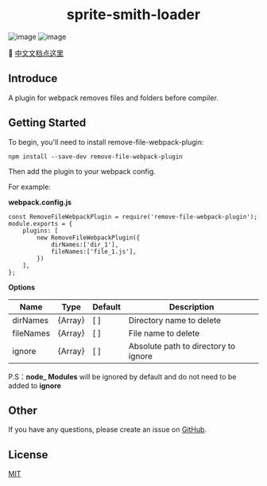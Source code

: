 <!--
 * @Descripttion: 
 * @Author: sunft
 * @Date: 2020-05-26 17:39:48
 * @LastEditTime: 2020-05-26 17:50:25
--> 
<h1 align="center">sprite-smith-loader</h1>


![image](https://img.shields.io/badge/license-MIT-green) 
![image](https://img.shields.io/badge/webpack-%5E4.0.0-blue)

:rocket: [中文文档点这里](https://github.com/sunft1996/remove-file-webpack-plugin/blob/master/README.CN.md/)

## Introduce
A plugin for webpack removes files and folders before compiler.

## Getting Started
To begin, you'll need to install remove-file-webpack-plugin:

```
npm install --save-dev remove-file-webpack-plugin
```
Then add the plugin to your webpack config. 

For example:

**webpack.config.js**

```
const RemoveFileWebpackPlugin = require('remove-file-webpack-plugin'); 
module.exports = {
    plugins: [
        new RemoveFileWebpackPlugin({
            dirNames:['dir_1'],
            fileNames:['file_1.js'],
        })
    ],
};
```

**Options**

Name | Type	 | Default | Description
---|---|---|---
dirNames | {Array} | [ ] | Directory name to delete
fileNames | {Array} | [ ] | File name to delete
ignore | {Array} | [ ] | Absolute path to directory to ignore

P.S：**node_ Modules** will be ignored by default and do not need to be added to **ignore**

## Other
If you have any questions, please create an issue on [GitHub](https://github.com/sunft1996/remove-file-webpack-plugin/).

## License

[MIT](https://github.com/sunft1996/remove-file-webpack-plugin/blob/master/LICENSE)
